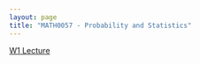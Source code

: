 ```yaml
---
layout: page
title: "MATH0057 - Probability and Statistics"
---
```

<a href="/57/W1">W1 Lecture</a>
